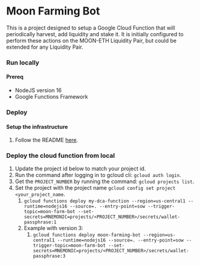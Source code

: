 # Moon Farming Bot

This is a project designed to setup a Google Cloud Function that will periodically harvest, add liquidity and stake it. It is initially configured to perform these actions on the MOON-ETH Liquidity Pair, but could be extended for any Liquidity Pair.

### Run locally

#### Prereq
- NodeJS version 16
- Google Functions Framework

### Deploy

#### Setup the infrastructure
1. Follow the README [here](infrastructure/README.md).

### Deploy the cloud function from local


1. Update the project id below to match your project id.
1. Run the command after logging in to gcloud cli: `gcloud auth login`.
1. Get the `PROJECT_NUMBER` by running the command: `gcloud projects list`.
1. Set the project with the project name `gcloud config set project <your_project_name`.
    1. `gcloud functions deploy my-dca-function --region=us-central1 --runtime=nodejs16 --source=. --entry-point=sow --trigger-topic=moon-farm-bot --set-secrets=MNEMONIC=projects/<PROJECT_NUMBER>/secrets/wallet-passphrase:1`
    1. Example with version 3:  
        1. `gcloud functions deploy moon-farming-bot --region=us-central1 --runtime=nodejs16 --source=. --entry-point=sow --trigger-topic=moon-farm-bot --set-secrets=MNEMONIC=projects/<PROJECT_NUMBER>/secrets/wallet-passphrase:3`
